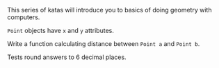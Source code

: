 This series of katas will introduce you to basics of doing geometry with computers.

`Point` objects have `x` and `y` attributes.

Write a function calculating distance between `Point a` and `Point b`.

Tests round answers to 6 decimal places.